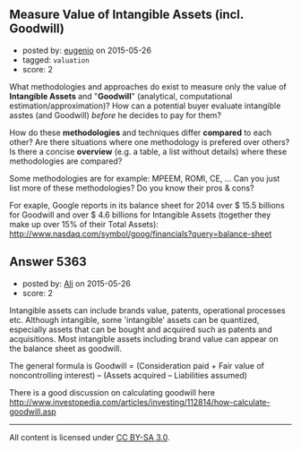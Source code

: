 ## Measure Value of Intangible Assets (incl. Goodwill)

- posted by: [eugenio](https://stackexchange.com/users/5088696/eugenio) on 2015-05-26
- tagged: `valuation`
- score: 2

What methodologies and approaches do exist to measure only the value of **Intangible Assets** and "**Goodwill**" (analytical, computational estimation/approximation)?
How can a potential buyer evaluate intangible asstes (and Goodwill) *before* he decides to pay for them?

How do these **methodologies** and techniques differ **compared** to each other? Are there situations where one methodology is prefered over others? Is there a concise **overview** (e.g. a table, a list without details) where these methodologies are compared?

Some methodologies are for example: MPEEM, ROMI, CE, ...
Can you just list more of these methodologies? Do you know their pros & cons?

For exaple, Google reports in its balance sheet for 2014 over $ 15.5 billions for Goodwill and over $ 4.6 billions for Intangible Assets (together they make up over 15% of their Total Assets): http://www.nasdaq.com/symbol/goog/financials?query=balance-sheet


## Answer 5363

- posted by: [Ali](https://stackexchange.com/users/2815644/ali) on 2015-05-26
- score: 2

Intangible assets can include brands value, patents, operational processes etc. Although intangible, some 'intangible' assets can be quantized, especially assets that can be bought and acquired such as patents and acquisitions. Most intangible assets including brand value can appear on the balance sheet as goodwill.

The general formula is Goodwill = (Consideration paid + Fair value of noncontrolling interest)
– (Assets acquired – Liabilities assumed)

 There is a good discussion on calculating goodwill here http://www.investopedia.com/articles/investing/112814/how-calculate-goodwill.asp





---

All content is licensed under [CC BY-SA 3.0](https://creativecommons.org/licenses/by-sa/3.0/).
